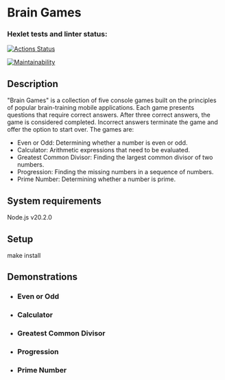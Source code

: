 # Brain Games

### Hexlet tests and linter status:

[![Actions Status](https://github.com/yanagnk/frontend-project-44/workflows/hexlet-check/badge.svg)](https://github.com/yanagnk/frontend-project-44/actions)

[![Maintainability](https://api.codeclimate.com/v1/badges/33e9e3128db753e714a6/maintainability)](https://codeclimate.com/github/yanagnk/frontend-project-44/maintainability)

## Description

"Brain Games" is a collection of five console games built on the principles of popular brain-training mobile applications. Each game presents questions that require correct answers. After three correct answers, the game is considered completed. Incorrect answers terminate the game and offer the option to start over. The games are:

- Even or Odd: Determining whether a number is even or odd.
- Calculator: Arithmetic expressions that need to be evaluated.
- Greatest Common Divisor: Finding the largest common divisor of two numbers.
- Progression: Finding the missing numbers in a sequence of numbers.
- Prime Number: Determining whether a number is prime.

## System requirements

Node.js v20.2.0

## Setup

make install

## Demonstrations

<script async id="asciicast-etmjQS40D6NXyipfEX6wRXyYP" src="https://asciinema.org/a/etmjQS40D6NXyipfEX6wRXyYP.js"></script>

- ### Even or Odd

<script async id="asciicast-Q8GkUS3tG69sRCJwK5KW4choE" src="https://asciinema.org/a/Q8GkUS3tG69sRCJwK5KW4choE.js"></script>

- ### Calculator

<script async id="asciicast-YZpPgHliQyrFklE9NYgvL1W0u" src="https://asciinema.org/a/YZpPgHliQyrFklE9NYgvL1W0u.js"></script>

- ### Greatest Common Divisor

<script async id="asciicast-tYj4tnQ77cqS5LeyV0YaBR41i" src="https://asciinema.org/a/tYj4tnQ77cqS5LeyV0YaBR41i.js"></script>

- ### Progression

<script async id="asciicast-lJd53U9rtNnFbOZf3bumHTlwX" src="https://asciinema.org/a/lJd53U9rtNnFbOZf3bumHTlwX.js"></script>

- ### Prime Number
<script async id="asciicast-Hg1ZalAvVF5x8i6UNDavbdxq0" src="https://asciinema.org/a/Hg1ZalAvVF5x8i6UNDavbdxq0.js"></script>
